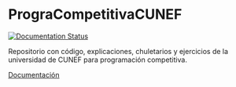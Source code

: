 # PrograCompetitivaCUNEF

[![Documentation Status](https://readthedocs.org/projects/progracompetitivacunef/badge/?version=latest)](https://progracompetitivacunef.readthedocs.io/es/latest/?badge=latest)

Repositorio con código, explicaciones, chuletarios y ejercicios de la universidad de CUNEF para programación competitiva.

[Documentación](https://progracompetitivacunef.readthedocs.io/es/latest/)
